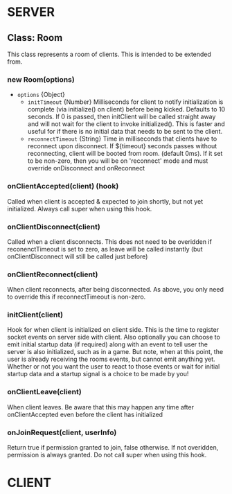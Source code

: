 # SERVER
## Class: Room

This class represents a room of clients. This is intended to be extended from.

### new Room(options)
- `options` {Object}
  - `initTimeout` {Number} Milliseconds for client to notify initialization is complete (via initialize() on client) before being kicked. Defaults to 10 seconds. If 0 is passed, then initClient will be called straight away and will not wait for the client to invoke initialized(). This is faster and useful for if there is no initial data that needs to be sent to the client.
  - `reconnectTimeout` {String} Time in milliseconds that clients have to reconnect upon disconnect. If ${timeout} seconds passes without reconnecting, client will be booted from room. (default 0ms). If it set to be non-zero, then you will be on 'reconnect' mode and must override onDisconnect and onReconnect

### onClientAccepted(client) (hook)
Called when client is accepted & expected to join shortly, but not yet initialized. Always call super when using this hook.

### onClientDisconnect(client)
Called when a client disconnects. This does not need to be overidden if reconenctTimeout is set to zero, as leave will be called instantly (but onClientDisconnect will still be called just before)

### onClientReconnect(client)
When client reconnects, after being disconnected. As above, you only need to override this if reconnectTimeout is non-zero.

### initClient(client)
Hook for when client is initialized on client side. This is the time to register socket events on server side with client. Also optionally you can choose to emit initial startup data (if required) along with an event to tell user the server is also initialized, such as in a game. But note, when at this point, the user is already receiving the rooms events, but cannot emit anything yet. Whether or not you want the user to react to those events or wait for initial startup data and a startup signal is a choice to be made by you!

### onClientLeave(client)
When client leaves. Be aware that this may happen any time after onClientAccepted even before the client has initialized

### onJoinRequest(client, userInfo)
Return true if permission granted to join, false otherwise. If not overidden, permission is always granted. Do not call super when using this hook.


# CLIENT
